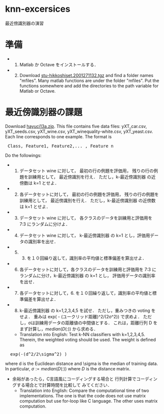 # knn-excersices
最近傍識別器の演習

# 準備

* 1. Matlab か Octave をインストールする．
* 2. Download
<a href="https://ts3.pl.cs.gunma-u.ac.jp/tsattach1/kato/200127/stu-hikkoshiset.2001271132.tgz" rel="nofollow">stu-hikkoshiset.2001271132.tgz</a>
and find a folder names &quot;mfiles&quot;.
Many matlab functions are under the folder &quot;mfiles&quot;.
Put the functions somewhere and add the directories
to the path variable for Matlab or Octave.

# 最近傍識別器の課題

Download <a href="https://ts3.pl.cs.gunma-u.ac.jp/tsattach1/kato/200223/hayuci13a.zip" rel="nofollow">hayuci13a.zip</a>. This file contains five data files: yXT_car.csv, yXT_seeds.csv, yXT_wine.csv, yXT_winequality-white.csv, yXT_yeast.csv. Each line corresponds to one example. The format is
<pre> Class, Feature1, Feature2,... , Feature n</pre>
Do the followings:

* 1. データセット wine に対して，
最初の行の例題を評価用，
残りの行の例題を訓練用として，
最近傍識別を行え．
ただし，k-最近傍識別器 の近傍数は k=1 とせよ．

* 2. 各データセットに対して，
最初の行の例題を評価用，
残りの行の例題を訓練用として，
最近傍識別を行え．
ただし，k-最近傍識別器 の近傍数は k=1 とせよ．

* 3. データセット wine に対して，
各クラスのデータを訓練用と評価用を 7:3 にランダムに分けよ．

* 4. データセット wine に対して，
k-最近傍識別器 の k=1 とし，評価用データの識別率を出せ．

* 5. 3. を１０回繰り返して，識別率の平均値と標準偏差を算出せよ．

* 6. 各データセットに対して，各クラスのデータを訓練用と評価用を
7:3 にランダムに分け，k-最近傍識別器 の k=1 とし，
評価用データの識別率を出せ．

* 7. 各データセットに対して，6. を１０回繰り返して，識別率の平均値と標準偏差を算出せよ．

* 8. k-最近傍識別器 の k=1,2,3,4,5 を試せ．
ただし，重みつきの voting をせよ．
重みは exp( - (ユークリッド距離)^2/(2σ^2)) で求めよ．
ただし，σは訓練用データの距離値の中間値とする．
これは，距離行列 D をまず計算し，$median(D(:))$ から求める．
    * Translation into English:
Test k-NN classifiers with k=1,2,3,4,5.
Therein, the weighted voting should be used.
The weight is defined as
<pre>  exp(-(d^2/2\sigma^2) )</pre>
where d is the Euclidean distance and
\sigma is the median of training data.
In particular, $\sigma := median(D(:))$
where $D$ is the distance matrix.
* 余裕があったら，C言語風にコーディングする場合と
行列計算でコーディングする場合とで計算時間を比較して
みてください．
    * Translation into English:
Compare the computational time of two implementations.
The one is that the code does not use matrix computation
but use for-loop like C language.
The other uses matrix computation.

